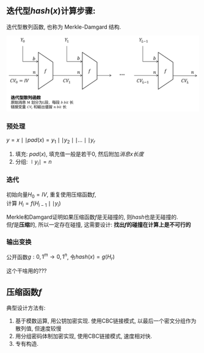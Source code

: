 ## 迭代型$hash(x)$计算步骤:

迭代型散列函数, 也称为 Merkle-Damgard 结构.

![|550](../../attach/Pasted%20image%2020230524160221.png)

### 预处理


$y=x\mid\mid pad(x)=y_{1}\mid\mid y_{2}\mid\mid\dots\mid\mid y_{r}$

1. 填充: $pad(x)$, 填充值一般是若干0, 然后附加*消息x长度*
2. 分组: $\mid y_{i}\mid =n$

### 迭代

初始向量$H_{0}=IV$, 重复使用压缩函数$f$,   
计算 $H_{i}=f(H_{i-1}\mid\mid y_{i})$

Merkle和Damgard证明如果压缩函数$f$是无碰撞的, 则$hash$也是无碰撞的.  
但$f$是**压缩**的, 所以一定存在碰撞, 这需要设计: **找出$f$的碰撞在计算上是不可行的**

### 输出变换

公开函数$g: {0,1}^{m}\rightarrow{0,1}^{n}$, 令$hash(x)=g(H_{r})$

这个干啥用的???

## 压缩函数$f$

典型设计方法有:  
1. 基于模数运算, 用公钥加密实现. 使用CBC链接模式, 以最后一个密文分组作为散列值, 但速度较慢
2. 用分组密码体制加密实现, 使用CBC链接模式, 速度相对快.
3. 专有构造.

